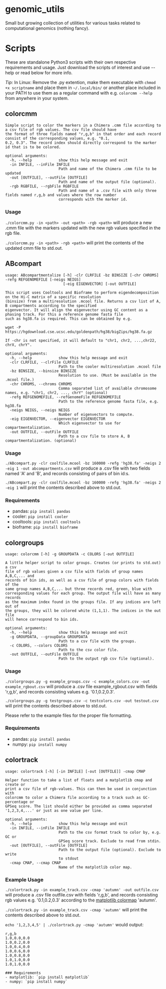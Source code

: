 # genomic_utils
Small but growing collection of utilities for various tasks related to computational genomics (nothing fancy).

# Scripts
These are standalone Python3 scripts with their own respective requirements and usage. Just download the scripts of interest and use --help or read below for more info.

*Tip:* In Linux: Remove the .py extention, make them executable with `chmod +x scriptname` and place them in `~/.local/bin/` or another place included in your PATH to use them as a regular command with e.g. `colorcmm --help` from anywhere in your system.

## colorcmm
```
Simple script to color the markers in a Chimera .cmm file according to a csv file of rgb values. The csv file should have
the format of three fields named "r,g,b" in that order and each record consist of the corresponding values, e.g. "0.1,
0.2, 0.3". The record index should directly correspond to the marker id that is to be colored.

optional arguments:
  -h, --help            show this help message and exit
  -in INFILE, --inFile INFILE
                        Path and name of the Chimera .cmm file to be updated
  -out [OUTFILE], --outFile [OUTFILE]
                        Path and name of the output file (optional).
  -rgb RGBFILE, --rgbFile RGBFILE
                        Path and name of a .csv file with only three fields named r,g,b and values where the row number
                        corresponds with the marker id.
```

### Usage
`./colorcmm.py -in <path> -out <path> -rgb <path>` will produce a new .cmm file with the markers updated with the new rgb values specified in the rgb file.

`./colorcmm.py -in <path> -rgb <path>` will print the contents of the updated cmm file to std.out.

## ABcompart
```
usage: ABcompartmentalize [-h] -clr CLRFILE -bz BINSIZE [-chr CHROMS] -refg REFGENOMEFILE [-neigs NEIGS]
                          [-eig EIGENVECTOR] [-out OUTFILE]

This script uses Cooltools and Bioframe to perform eigendecomposition on the Hi-C matrix of a specific resolution
(binsize) from a multiresolution .mcool file. Returns a csv list of A, B compartments according to the specified
eigenvector. It will align the eigenvector using GC content as a phasing track. For this a reference genome fasta file
such as hg38.fa is required. This can be obtained by e.g.

wget -P https://hgdownload.cse.ucsc.edu/goldenpath/hg38/bigZips/hg38.fa.gz

If -chr is not specified, it will default to "chr1, chr2, ...,chr22, chrX, chrY".

optional arguments:
  -h, --help            show this help message and exit
  -clr CLRFILE, --clrFile CLRFILE
                        Path to the cooler multiresolution .mcool file
  -bz BINSIZE, --binsize BINSIZE
                        Resolution to use. (Must be available in the .mcool file.)
  -chr CHROMS, --chroms CHROMS
                        Comma separated list of available chromosome names, e.g. "chr1, chr2, ..., chrY" (optional)
  -refg REFGENOMEFILE, --refGenomeFile REFGENOMEFILE
                        Path to the reference genome fasta file, e.g. hg38.fa
  -neigs NEIGS, --neigs NEIGS
                        Number of eigenvectors to compute.
  -eig EIGENVECTOR, --eigenvector EIGENVECTOR
                        Which eigenvector to use for compartmentalization.
  -out OUTFILE, --outFile OUTFILE
                        Path to a csv file to store A, B compartmentalization. (optional)
```
### Usage
`./ABcompart.py -clr coolfile.mcool -bz 160000 -refg 'hg38.fa' -neigs 2 -eig 1 -out abcompartments.csv` will produce a .csv file with two fields named 'A' and 'B', and records consisting of pairs of bin id:s.

`./ABcompart.py -clr coolfile.mcool -bz 160000 -refg 'hg38.fa' -neigs 2 -eig 1` will print the contents described above to std.out.

### Requirements
- pandas: `pip install pandas`
- cooler: `pip install cooler`
- cooltools: `pip install cooltools`
- bioframe: `pip install bioframe`

## colorgroups
```
usage: colorcmm [-h] -g GROUPDATA -c COLORS [-out OUTFILE]

A little helper script to color groups. Creates (or prints to std.out) a csv
file of rgb values given a csv file with fields of group names A,B,C,... and
records of bin ids, as well as a csv file of group colors with fields of the
same group names A,B,C,... but three records red, green, blue with
corresponding values for each group. The output file will have as many records
as the maximum index found in the groups file. If any indices are left out of
the groups, they will be colored white (1,1,1). The indices in the out file
will hence correspond to bin ids.

optional arguments:
  -h, --help            show this help message and exit
  -g GROUPDATA, --groupData GROUPDATA
                        Path to a csv file with the groups.
  -c COLORS, --colors COLORS
                        Path to the csv color file.
  -out OUTFILE, --outFile OUTFILE
                        Path to the output rgb csv file (optional).
```
### Usage
`./colorgroups.py -g example_groups.csv -c example_colors.csv -out example_rgbout.csv` will produce a .csv file example_rgbout.csv with fields 'r,g,b', and records consisting values e.g. '0.1,0.2,0.3'.

`./colorgroups.py -g testgroups.csv -c testcolors.csv -out testout.csv` will print the contents described above to std.out.

Please refer to the example files for the proper file formatting.

### Requirements
- pandas: `pip install pandas`
- numpy: `pip install numpy`

## colortrack
```
usage: colortrack [-h] [-in INFILE] [-out [OUTFILE]] -cmap CMAP

Helper function to take a list of floats and a matplotlib cmap and create or
print a csv file of rgb-values. This can then be used in conjunction with
colorcmm to color a Chimera file according to a track such as GC-percentage or
GPSeq score. The list should either be provided as comma separated
'1,2,3,4,...' or just as one value per line.

optional arguments:
  -h, --help            show this help message and exit
  -in INFILE, --inFile INFILE
                        Path to the csv format track to color by, e.g. GC or
                        GPSeq score track. Exclude to read from stdin.
  -out [OUTFILE], --outFile [OUTFILE]
                        Path to the output file (optional). Exclude to write
                        to stdout
  -cmap CMAP, --cmap CMAP
                        Name of the matplotlib color map.
```
### Example Usage
`./colortrack.py -in example_track.csv -cmap 'autumn' -out outfile.csv` will produce a .csv file outfile.csv with fields 'r,g,b', and records consisting rgb values e.g. '0.1,0.2,0.3' according to
the [matplotlib colormap](https://matplotlib.org/stable/gallery/color/colormap_reference.html) 'autumn'.

`./colortrack.py -in example_track.csv -cmap 'autumn'` will print the contents described above to std.out.

`echo '1,2,3,4,5' | ./colortrack.py -cmap 'autumn'` would output:

```
r,g,b
1.0,0.0,0.0
1.0,0.2,0.0
1.0,0.4,0.0
1.0,0.6,0.0
1.0,0.8,0.0
1.0,1.0,0.0
1.0,1.0,0.0
```

```
### Requirements
- matplotlib: `pip install matplotlib`
- numpy: `pip install numpy`
